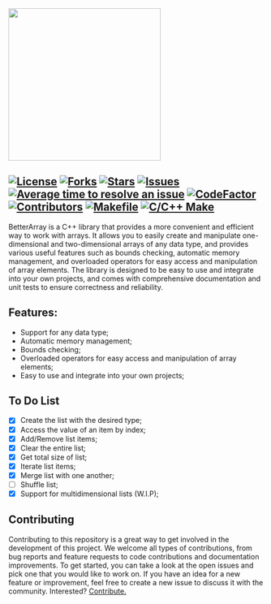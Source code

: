 <img src="https://shelleygrayteaching.com/wp-content/uploads/2020/03/Blue_3-x-5.png" height="300" />

[![License](https://img.shields.io/badge/license-MIT-blue.svg)](https://github.com/uesleibros/BetterArray/blob/master/LICENSE)
[![Forks](https://img.shields.io/github/forks/uesleibros/BetterArray)](https://github.com/uesleibros/BetterArray/forks)
[![Stars](https://img.shields.io/github/stars/uesleibros/BetterArray.svg)](https://github.com/uesleibros/BetterArray/stargazers)
[![Issues](https://img.shields.io/github/issues/uesleibros/BetterArray.svg)](https://github.com/uesleibros/BetterArray/issues)
[![Average time to resolve an issue](http://isitmaintained.com/badge/resolution/uesleibros/BetterArray.svg)](http://isitmaintained.com/project/uesleibros/BetterArray "Average time to resolve an issue")
[![CodeFactor](https://www.codefactor.io/repository/github/uesleibros/betterarray/badge)](https://www.codefactor.io/repository/github/uesleibros/betterarray)
[![Contributors](https://img.shields.io/github/contributors/uesleibros/BetterArray.svg)](https://github.com/uesleibros/BetterArray/graphs/contributors)
[![Makefile](https://github.com/uesleibros/BetterArray/actions/workflows/makefile.yml/badge.svg)](https://github.com/uesleibros/BetterArray)
[![C/C++ Make](https://github.com/uesleibros/BetterArray/actions/workflows/c-cpp.yml/badge.svg)](https://github.com/uesleibros/BetterArray/)
----
BetterArray is a C++ library that provides a more convenient and efficient way to work with arrays. It allows you to easily create and manipulate one-dimensional and two-dimensional arrays of any data type, and provides various useful features such as bounds checking, automatic memory management, and overloaded operators for easy access and manipulation of array elements. The library is designed to be easy to use and integrate into your own projects, and comes with comprehensive documentation and unit tests to ensure correctness and reliability.

## Features:

- Support for any data type;
- Automatic memory management;
- Bounds checking;
- Overloaded operators for easy access and manipulation of array elements;
- Easy to use and integrate into your own projects;

## To Do List
- [x] Create the list with the desired type;
- [x] Access the value of an item by index;
- [x] Add/Remove list items;
- [x] Clear the entire list;
- [x] Get total size of list;
- [x] Iterate list items;
- [x] Merge list with one another;
- [ ] Shuffle list;
- [x] Support for multidimensional lists (W.I.P);

## Contributing
Contributing to this repository is a great way to get involved in the development of this project. We welcome all types of contributions, from bug reports and feature requests to code contributions and documentation improvements. To get started, you can take a look at the open issues and pick one that you would like to work on. If you have an idea for a new feature or improvement, feel free to create a new issue to discuss it with the community. Interested? [Contribute.](https://github.com/uesleibros/BetterArray/pulls)

